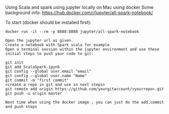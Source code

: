 Using Scala and spark using jupyter locally on Mac using docker
Some background info: https://hub.docker.com/r/jupyter/all-spark-notebook/

To start (docker should be installed first):
```
docker run -it --rm -p 8888:8888 jupyter/all-spark-notebook

Open the jupyter url as given.
Create a notebook with Spark scala for example
Open a terminal session within the jupyter environment and use these initial steps to push your code to git:

git init
git add ScalaSpark.ipynb
git config --global user.email "email"
git config --global user.name "Name"
git commit -m "first commit"
<create a repo in git and use in next steps>
git remote add origin https://github.com/yourgitaccount/<yourrepo>.git
git push -u origin master

Next time when using the docker image , you can just do the add,commit and push steps

```
